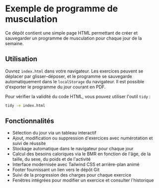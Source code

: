 # Exemple de programme de musculation

Ce dépôt contient une simple page HTML permettant de créer et sauvegarder un programme de musculation pour chaque jour de la semaine.

## Utilisation

Ouvrez `index.html` dans votre navigateur. Les exercices peuvent se déplacer par glisser–déposer, et le programme se sauvegarde automatiquement dans le `localStorage` du navigateur. Il est possible d'exporter le programme du jour courant en PDF.

Pour vérifier la validité du code HTML, vous pouvez utiliser l'outil `tidy` :

```bash
tidy -e index.html
```

## Fonctionnalités
- Sélection du jour via un tableau interactif
- Ajout, modification ou suppression d'exercices avec numérotation et suivi de réussite
- Stockage automatique dans le navigateur pour chaque jour
- Calcul des besoins caloriques via le BMR en fonction de l'âge, de la taille, du sexe, du poids et de l'activité
- Interface modernisée avec Tailwind CSS et arrière-plan animé
- Footer fournissant un lien vers le dépôt Git
- Suivi de la progression des charges pour chaque exercice
- Fenêtres intégrées pour modifier un exercice et consulter l'historique